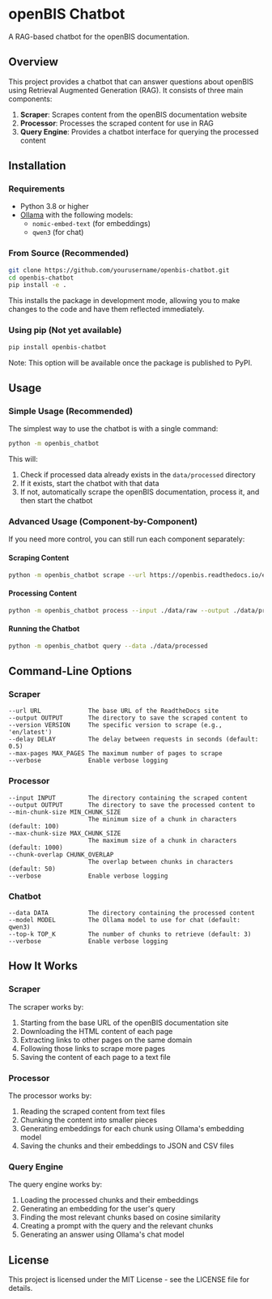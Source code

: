# openBIS Chatbot

A RAG-based chatbot for the openBIS documentation.

## Overview

This project provides a chatbot that can answer questions about openBIS using Retrieval Augmented Generation (RAG). It consists of three main components:

1. **Scraper**: Scrapes content from the openBIS documentation website
2. **Processor**: Processes the scraped content for use in RAG
3. **Query Engine**: Provides a chatbot interface for querying the processed content

## Installation

### Requirements

- Python 3.8 or higher
- [Ollama](https://ollama.ai/) with the following models:
  - `nomic-embed-text` (for embeddings)
  - `qwen3` (for chat)

### From Source (Recommended)

```bash
git clone https://github.com/yourusername/openbis-chatbot.git
cd openbis-chatbot
pip install -e .
```

This installs the package in development mode, allowing you to make changes to the code and have them reflected immediately.

### Using pip (Not yet available)

```bash
pip install openbis-chatbot
```

Note: This option will be available once the package is published to PyPI.

## Usage

### Simple Usage (Recommended)

The simplest way to use the chatbot is with a single command:

```bash
python -m openbis_chatbot
```

This will:
1. Check if processed data already exists in the `data/processed` directory
2. If it exists, start the chatbot with that data
3. If not, automatically scrape the openBIS documentation, process it, and then start the chatbot

### Advanced Usage (Component-by-Component)

If you need more control, you can still run each component separately:

#### Scraping Content

```bash
python -m openbis_chatbot scrape --url https://openbis.readthedocs.io/en/latest/ --output ./data/raw
```

#### Processing Content

```bash
python -m openbis_chatbot process --input ./data/raw --output ./data/processed
```

#### Running the Chatbot

```bash
python -m openbis_chatbot query --data ./data/processed
```

## Command-Line Options

### Scraper

```
--url URL             The base URL of the ReadtheDocs site
--output OUTPUT       The directory to save the scraped content to
--version VERSION     The specific version to scrape (e.g., 'en/latest')
--delay DELAY         The delay between requests in seconds (default: 0.5)
--max-pages MAX_PAGES The maximum number of pages to scrape
--verbose             Enable verbose logging
```

### Processor

```
--input INPUT         The directory containing the scraped content
--output OUTPUT       The directory to save the processed content to
--min-chunk-size MIN_CHUNK_SIZE
                      The minimum size of a chunk in characters (default: 100)
--max-chunk-size MAX_CHUNK_SIZE
                      The maximum size of a chunk in characters (default: 1000)
--chunk-overlap CHUNK_OVERLAP
                      The overlap between chunks in characters (default: 50)
--verbose             Enable verbose logging
```

### Chatbot

```
--data DATA           The directory containing the processed content
--model MODEL         The Ollama model to use for chat (default: qwen3)
--top-k TOP_K         The number of chunks to retrieve (default: 3)
--verbose             Enable verbose logging
```

## How It Works

### Scraper

The scraper works by:
1. Starting from the base URL of the openBIS documentation site
2. Downloading the HTML content of each page
3. Extracting links to other pages on the same domain
4. Following those links to scrape more pages
5. Saving the content of each page to a text file

### Processor

The processor works by:
1. Reading the scraped content from text files
2. Chunking the content into smaller pieces
3. Generating embeddings for each chunk using Ollama's embedding model
4. Saving the chunks and their embeddings to JSON and CSV files

### Query Engine

The query engine works by:
1. Loading the processed chunks and their embeddings
2. Generating an embedding for the user's query
3. Finding the most relevant chunks based on cosine similarity
4. Creating a prompt with the query and the relevant chunks
5. Generating an answer using Ollama's chat model

## License

This project is licensed under the MIT License - see the LICENSE file for details.
